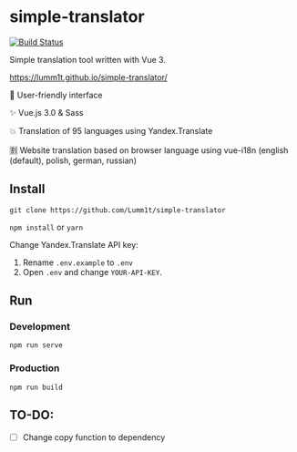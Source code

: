 # simple-translator

[![Build Status](https://travis-ci.com/Lumm1t/simple-translator.svg?branch=master)](https://travis-ci.com/Lumm1t/simple-translator)

Simple translation tool written with Vue 3.

https://lumm1t.github.io/simple-translator/

:sparkling_heart: User-friendly interface

:sparkles: Vue.js 3.0 & Sass

:collision: Translation of 95 languages using Yandex.Translate

:u5272: Website translation based on browser language using vue-i18n (english (default), polish, german, russian)

## Install

`git clone https://github.com/Lumm1t/simple-translator`

`npm install` or `yarn`

Change Yandex.Translate API key:

1. Rename `.env.example` to `.env`
2. Open `.env` and change `YOUR-API-KEY`.

## Run

### Development

```
npm run serve
```

### Production

```
npm run build
```

## TO-DO:

- [ ] Change copy function to dependency
